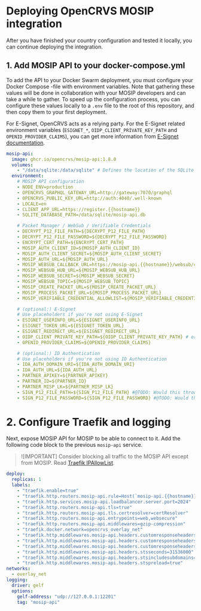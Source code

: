 # Deploying OpenCRVS MOSIP integration

After you have finished your country configuration and tested it locally, you can continue deploying the integration.

## 1. Add MOSIP API to your docker-compose.yml

To add the API to your Docker Swarm deployment, you must configure your Docker Compose -file with environment variables. Note that gathering these values will be done in collaboration with your MOSIP developers and can take a while to gather. To speed up the configuration process, you can configure these values locally to a `.env` file to the root of this repository, and then copy them to your first deployment.

For E-Signet, OpenCRVS acts as a relying party. For the E-Signet related environment variables (`ESIGNET_*`, `OIDP_CLIENT_PRIVATE_KEY_PATH` and `OPENID_PROVIDER_CLAIMS`), you can get more information from [E-Signet documentation](https://docs.esignet.io/test/integration/relying-party).

```yml
mosip-api:
  image: ghcr.io/opencrvs/mosip-api:1.8.0
  volumes:
    - "/data/sqlite:/data/sqlite" # Defines the location of the SQLite database MOSIP API uses
  environment:
    # MOSIP API configuration
    - NODE_ENV=production
    - OPENCRVS_GRAPHQL_GATEWAY_URL=http://gateway:7070/graphql
    - OPENCRVS_PUBLIC_KEY_URL=http://auth:4040/.well-known
    - LOCALE=en
    - CLIENT_APP_URL=https://register.{{hostname}}
    - SQLITE_DATABASE_PATH=/data/sqlite/mosip-api.db

    # Packet Manager / WebSub / Verifiable Credentials
    - DECRYPT_P12_FILE_PATH=${DECRYPT_P12_FILE_PATH}
    - DECRYPT_P12_FILE_PASSWORD=${DECRYPT_P12_FILE_PASSWORD}
    - ENCRYPT_CERT_PATH=${ENCRYPT_CERT_PATH}
    - MOSIP_AUTH_CLIENT_ID=${MOSIP_AUTH_CLIENT_ID}
    - MOSIP_AUTH_CLIENT_SECRET=${MOSIP_AUTH_CLIENT_SECRET}
    - MOSIP_AUTH_URL=${MOSIP_AUTH_URL}
    - MOSIP_WEBSUB_CALLBACK_URL=https://mosip-api.{{hostname}}/websub/callback
    - MOSIP_WEBSUB_HUB_URL=${MOSIP_WEBSUB_HUB_URL}
    - MOSIP_WEBSUB_SECRET=${MOSIP_WEBSUB_SECRET}
    - MOSIP_WEBSUB_TOPIC=${MOSIP_WEBSUB_TOPIC}
    - MOSIP_CREATE_PACKET_URL=${MOSIP_CREATE_PACKET_URL}
    - MOSIP_PROCESS_PACKET_URL=${MOSIP_PROCESS_PACKET_URL}
    - MOSIP_VERIFIABLE_CREDENTIAL_ALLOWLIST=${MOSIP_VERIFIABLE_CREDENTIAL_ALLOWLIST}

    # (optional:) E-Signet
    # Use placeholders if you're not using E-Signet
    - ESIGNET_USERINFO_URL=${ESIGNET_USERINFO_URL}
    - ESIGNET_TOKEN_URL=${ESIGNET_TOKEN_URL}
    - ESIGNET_REDIRECT_URL=${ESIGNET_REDIRECT_URL}
    - OIDP_CLIENT_PRIVATE_KEY_PATH=${OIDP_CLIENT_PRIVATE_KEY_PATH} # or /dev/null
    - OPENID_PROVIDER_CLAIMS=${OPENID_PROVIDER_CLAIMS}

    # (optional:) ID Authentication
    # Use placeholders if you're not using ID Authentication
    - IDA_AUTH_DOMAIN_URI=${IDA_AUTH_DOMAIN_URI}
    - IDA_AUTH_URL=${IDA_AUTH_URL}
    - PARTNER_APIKEY=${PARTNER_APIKEY}
    - PARTNER_ID=${PARTNER_ID}
    - PARTNER_MISP_LK=${PARTNER_MISP_LK}
    - SIGN_P12_FILE_PATH=${SIGN_P12_FILE_PATH} #@TODO: Would this throw?
    - SIGN_P12_FILE_PASSWORD=${SIGN_P12_FILE_PASSWORD} #@TODO: Would this throw?
```

# 2. Configure Traefik and logging

Next, expose MOSIP API for MOSIP to be able to connect to it. Add the following code block to the previous `mosip-api` service.

> ![IMPORTANT]
> Consider blocking all traffic to the MOSIP API except from MOSIP. Read [Traefik IPAllowList](https://doc.traefik.io/traefik/middlewares/http/ipallowlist/).

```yml
deploy:
  replicas: 1
  labels:
    - "traefik.enable=true"
    - "traefik.http.routers.mosip-api.rule=Host(`mosip-api.{{hostname}}`)"
    - "traefik.http.services.mosip-api.loadbalancer.server.port=2024"
    - "traefik.http.routers.mosip-api.tls=true"
    - "traefik.http.routers.mosip-api.tls.certresolver=certResolver"
    - "traefik.http.routers.mosip-api.entrypoints=web,websecure"
    - "traefik.http.routers.mosip-api.middlewares=gzip-compression"
    - "traefik.docker.network=opencrvs_overlay_net"
    - "traefik.http.middlewares.mosip-api.headers.customresponseheaders.Pragma=no-cache"
    - "traefik.http.middlewares.mosip-api.headers.customresponseheaders.Cache-control=no-store"
    - "traefik.http.middlewares.mosip-api.headers.customresponseheaders.X-Robots-Tag=none"
    - "traefik.http.middlewares.mosip-api.headers.stsseconds=31536000"
    - "traefik.http.middlewares.mosip-api.headers.stsincludesubdomains=true"
    - "traefik.http.middlewares.mosip-api.headers.stspreload=true"
networks:
  - overlay_net
logging:
  driver: gelf
  options:
    gelf-address: "udp://127.0.0.1:12201"
    tag: "mosip-api"
```
